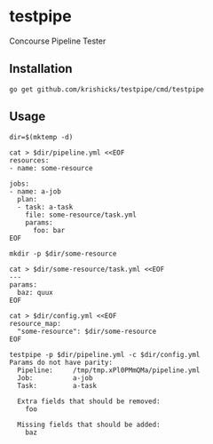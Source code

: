 # testpipe
Concourse Pipeline Tester

## Installation

`go get github.com/krishicks/testpipe/cmd/testpipe`

## Usage

```
dir=$(mktemp -d)

cat > $dir/pipeline.yml <<EOF
resources:
- name: some-resource

jobs:
- name: a-job
  plan:
  - task: a-task
    file: some-resource/task.yml
    params:
      foo: bar
EOF

mkdir -p $dir/some-resource

cat > $dir/some-resource/task.yml <<EOF
---
params:
  baz: quux
EOF

cat > $dir/config.yml <<EOF
resource_map:
  "some-resource": $dir/some-resource
EOF

testpipe -p $dir/pipeline.yml -c $dir/config.yml
Params do not have parity:
  Pipeline:     /tmp/tmp.xPl0PMmQMa/pipeline.yml
  Job:          a-job
  Task:         a-task

  Extra fields that should be removed:
    foo

  Missing fields that should be added:
    baz
```
